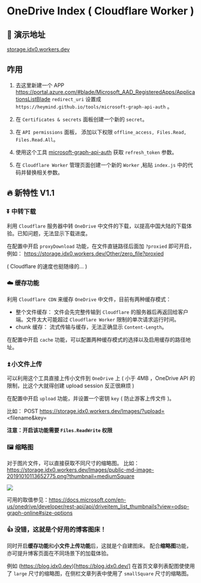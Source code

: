 # OneDrive Index ( Cloudflare Worker )

## 🌈 演示地址

[storage.idx0.workers.dev](https://storage.idx0.workers.dev)

## 咋用

1. 去这里新建一个 APP https://portal.azure.com/#blade/Microsoft_AAD_RegisteredApps/ApplicationsListBlade 
   `redirect_uri` 设置成 `https://heymind.github.io/tools/microsoft-graph-api-auth` 。

2. 在 `Certificates & secrets` 面板创建一个新的 `secret`。

3. 在 `API permissions` 面板， 添加以下权限 `offline_access, Files.Read, Files.Read.All`。

4. 使用这个工具 [microsoft-graph-api-auth](https://heymind.github.io/tools/microsoft-graph-api-auth) 获取 `refresh_token` 参数。

5. 在 `Cloudflare Worker` 管理页面创建一个新的 `Worker` ,粘贴 `index.js` 中的代码并替换相关参数。

## 🔥 新特性 V1.1

### ⏬ 中转下载 
利用 `Cloudflare` 服务器中转 `OneDrive` 中文件的下载，以提高中国大陆的下载体验。已知问题，无法显示下载进度。

在配置中开启 `proxyDownload` 功能，在文件直链路径后面加 `?proxied` 即可开启，例如：
https://storage.idx0.workers.dev/Other/zero_file?proxied

( Cloudflare 的速度也挺随缘的... )

### ☁️ 缓存功能
利用 `Cloudflare CDN` 来缓存 `OneDrive` 中文件，目前有两种缓存模式：
- 整个文件缓存： 文件会先完整传输到 `Cloudflare` 的服务器后再返回给客户端。文件太大可能超过 `Cloudflare Worker` 限制的单次请求运行时间。
- chunk 缓存： 流式传输与缓存，无法正确显示 `Content-Length`。

在配置中开启 `cache` 功能，可以配置两种缓存模式的选择以及启用缓存的路径地址。

### ⏫ 小文件上传
可以利用这个工具直接上传小文件到 `OneDrive` 上 ( 小于 4MB ，OneDrive API 的限制，比这个大就得创建 upload session 反正很麻烦 )

在配置中开启 `upload` 功能，并设置一个密钥 `key` ( 防止游客上传文件 )。

比如： POST https://storage.idx0.workers.dev/Images/?upload=<filename&key=<key>

**注意：开启该功能需要 `Files.ReadWrite` 权限**

### 🖼️ 缩略图
对于图片文件，可以直接获取不同尺寸的缩略图。
比如：https://storage.idx0.workers.dev/Images/public-md-image-20191010113652775.png?thumbnail=mediumSquare

![](https://storage.idx0.workers.dev/Images/public-md-image-20191010113652775.png?thumbnail=mediumSquare)

可用的取值参见：https://docs.microsoft.com/en-us/onedrive/developer/rest-api/api/driveitem_list_thumbnails?view=odsp-graph-online#size-options


### 👍 没错，这就是个好用的博客图床！

同时开启**缓存功能**和**小文件上传功能**后，这就是个自建图床。
配合**缩略图**功能，亦可提升博客页面在不同场景下的加载体验。

例如 (https://blog.idx0.dev)[https://blog.idx0.dev/] 在首页文章列表配图使使用了 `large` 尺寸的缩略图，在侧栏文章列表中使用了 `smallSquare` 尺寸的缩略图。
